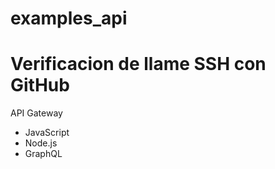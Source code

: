 # examples_api

# Verificacion de llame SSH con GitHub

API Gateway

* JavaScript
* Node.js
* GraphQL
